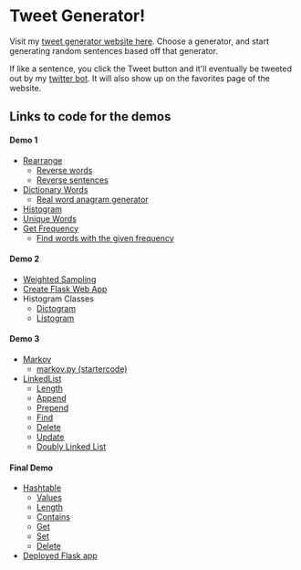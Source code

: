 # Tweet Generator!
Visit my [tweet generator website here](https://tweetgen-nic.herokuapp.com/). Choose a generator, and start generating random sentences based off that generator.

If like a sentence, you click the Tweet button and it'll eventually be tweeted out by my [twitter bot](https://twitter.com/nicc_bot). It will also show up on the favorites page of the website.



## Links to code for the demos
#### Demo 1
- [Rearrange](assignment_stuff/rearrange.py)
    - [Reverse words](https://github.com/AcidicNic/CS-12-Intro-To-Data-Structures/blob/a9adcd1d7c60790b52cd7afbeef95c4ad354361d/assignment%20stuff/rearrange.py#L17)
    - [Reverse sentences](https://github.com/AcidicNic/CS-12-Intro-To-Data-Structures/blob/a9adcd1d7c60790b52cd7afbeef95c4ad354361d/assignment%20stuff/rearrange.py#L23)
- [Dictionary Words](assignment_stuff/dictionary_words.py)
    - [Real word anagram generator](assignment_stuff/anagram.py)
- [Histogram](histogram.py)
- [Unique Words](https://github.com/AcidicNic/CS-12-Intro-To-Data-Structures/blob/285a3a28250001fb2e57e65d9c92ef137e59db7b/histogram.py#L186)
- [Get Frequency](https://github.com/AcidicNic/CS-12-Intro-To-Data-Structures/blob/285a3a28250001fb2e57e65d9c92ef137e59db7b/histogram.py#L162)
    - [Find words with the given frequency](https://github.com/AcidicNic/CS-12-Intro-To-Data-Structures/blob/285a3a28250001fb2e57e65d9c92ef137e59db7b/histogram.py#L173)
#### Demo 2
- [Weighted Sampling](https://github.com/AcidicNic/CS-12-Intro-To-Data-Structures/blob/285a3a28250001fb2e57e65d9c92ef137e59db7b/histogram.py#L222)
- [Create Flask Web App](app.py)
- Histogram Classes
    - [Dictogram](assignment_stuff/dictogram.py)
    - [Listogram](assignment_stuff/listogram.py)
#### Demo 3
- [Markov](https://github.com/AcidicNic/CS-12-Intro-To-Data-Structures/blob/285a3a28250001fb2e57e65d9c92ef137e59db7b/histogram.py#L94)
    - [markov.py (startercode)]()
- [LinkedList](assignment_stuff/linkedlist.py)
    - [Length](https://github.com/AcidicNic/CS-12-Intro-To-Data-Structures/blob/285a3a28250001fb2e57e65d9c92ef137e59db7b/assignment_stuff/linkedlist.py#L62)
    - [Append](https://github.com/AcidicNic/CS-12-Intro-To-Data-Structures/blob/285a3a28250001fb2e57e65d9c92ef137e59db7b/assignment_stuff/linkedlist.py#L74)
    - [Prepend](https://github.com/AcidicNic/CS-12-Intro-To-Data-Structures/blob/285a3a28250001fb2e57e65d9c92ef137e59db7b/assignment_stuff/linkedlist.py#L86)
    - [Find](https://github.com/AcidicNic/CS-12-Intro-To-Data-Structures/blob/285a3a28250001fb2e57e65d9c92ef137e59db7b/assignment_stuff/linkedlist.py#L98)
    - [Delete](https://github.com/AcidicNic/CS-12-Intro-To-Data-Structures/blob/285a3a28250001fb2e57e65d9c92ef137e59db7b/assignment_stuff/linkedlist.py#L122)
    - [Update](https://github.com/AcidicNic/CS-12-Intro-To-Data-Structures/blob/285a3a28250001fb2e57e65d9c92ef137e59db7b/assignment_stuff/linkedlist.py#L150)
    - [Doubly Linked List](assignment_stuff/doublylinkedlist.py)
#### Final Demo
- [Hashtable](assignment_stuff/hashtable.py)
    - [Values](https://github.com/AcidicNic/CS-12-Intro-To-Data-Structures/blob/285a3a28250001fb2e57e65d9c92ef137e59db7b/assignment_stuff/hashtable.py#L37)
    - [Length](https://github.com/AcidicNic/CS-12-Intro-To-Data-Structures/blob/285a3a28250001fb2e57e65d9c92ef137e59db7b/assignment_stuff/hashtable.py#L55)
    - [Contains](https://github.com/AcidicNic/CS-12-Intro-To-Data-Structures/blob/285a3a28250001fb2e57e65d9c92ef137e59db7b/assignment_stuff/hashtable.py#L63)
    - [Get](https://github.com/AcidicNic/CS-12-Intro-To-Data-Structures/blob/285a3a28250001fb2e57e65d9c92ef137e59db7b/assignment_stuff/hashtable.py#L71)
    - [Set](https://github.com/AcidicNic/CS-12-Intro-To-Data-Structures/blob/285a3a28250001fb2e57e65d9c92ef137e59db7b/assignment_stuff/hashtable.py#L80)
    - [Delete](https://github.com/AcidicNic/CS-12-Intro-To-Data-Structures/blob/285a3a28250001fb2e57e65d9c92ef137e59db7b/assignment_stuff/hashtable.py#L90)
- [Deployed Flask app](https://tweetgen-nic.herokuapp.com/)



